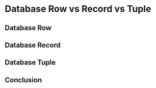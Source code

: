 # Database Row vs Record vs Tuple

<!-- a database row is different from a record, both of which are different from a tuple -->

## Database Row

<!-- You Create A Row -->

## Database Record

<!-- You Fill A Row With a Record -->

## Database Tuple

<!-- A Tuple is  -->
<!-- A tuple is a way to refer to a member or a member combination from any number of dimensions. 
https://docs.oracle.com/en/cloud/paas/analytics-cloud/adess/introduction-sets-and-tuples.html -->
<!-- a tuple [can] consist of members from [one,] two [, or several] dimensions 
https://docs.oracle.com/en/cloud/paas/analytics-cloud/adess/rules-specifying-sets.html -->

## Conclusion

<!-- This distiction is important because... -->

